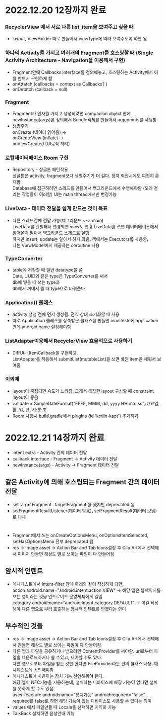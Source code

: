 # 2022.12.20 12장까지 완료
### RecyclerView 에서 서로 다른 list_item을 보여주고 싶을 때
- layout, ViewHolder 따로 만들어서 viewType에 따라 보여주도록 하면 됨 

### 하나의 Activity를 가지고 여러개의 Fragment를 호스팅할 때 (Single Activity Architecture - Navigation을 이용해서 구현)
- Fragment안에 Callbacks interface를 정의해놓고, 호스팅하는 Activity에서 이를 반드시 구현하게 함
- onAttatch (callbacks = context as Callbacks? )
- onDetatch (callback = null)

### Fragment
- Fragment가 인자를 가지고 생성되려면 companion object 안에 newInstance(args)를 정의해서 Bundle객체를 만들어서 arguemnts를 세팅함
- 생명주기   
onCreate (데이터 읽어옴) ->   
onCreateView (inflate) ->    
onViewCreated (UI로직 처리)   

### 로컬데이터베이스 Room 구현
- Repository - 싱글톤 패턴적용   
싱글톤은 activity, fragment보다 생명주기가 더 길다. 장치 회전시에도 여전히 존재함    
Database에 접근하려면 스레드를 만들어서 백그라운드에서 수행해야함 (오래 걸리는 작업들이 이러함)
UI는 main thread에서만 변경가능   

### LiveData - 데이터 전달을 쉽게 만드는 것이 목표
- 다른 스레드간에 전달 가능(백그라운드 <-> main)   
LiveData를 관찰해서 변경되면 view도 변경
LiveData를 쓰면 데이터베이스에서 읽어올때 알아서 백그라운드 스레드로 실행   
하지만 insert, update는 알아서 하지 않음. 책에서는 Executors를 사용함.    
나는 ViewModel에서 제공하는 coroutine 사용   

### TypeConverter
- table에 저장할 때 일반 datatype을 씀   
Date, UUID와 같은 type은 TypeConverter를 써서    
db에 넣을 때 쓰는 type과    
db에서 꺼내서 쓸 때 type으로 바꿔준다

### Application() 클래스
- activity 생성 전에 먼저 생성됨. 전역 상태 초기화할 때 사용
- 따로 Application 클래스를 상속받은 클래스를 만들면 manifests에 application 안에 android:name 설정해야함

### ListAdapter이용해서 RecyclerView 효율적으로 사용하기
- DiffUtill.ItemCallback<T>을 구현하고,    
ListAdapter를 적용해서 submitList(mutableList)을 쓰면 바뀐 item만 채워서 보여줌

### 이외에
- layout이 중첩되면 속도가 느려짐. 그래서 복잡한 layout 구성할 때 constraint layout이 좋음
- val date = SimpleDateFormat("EEEE, MMM, dd, yyyy HH:mm:ss") //요일, 월, 일, 년, 시:분:초
- Room 사용시 build.gradle에서 plugins {id 'kotlin-kapt'} 추가하기

# 2022.12.21 14장까지 완료
- intent extra - Activity 간의 데이터 전달
- callback interface - Fragment -> Activity 데이터 전달
- newInstance(args) - Activity -> Fragment 데이터 전달

## 같은 Activity에 의해 호스팅되는 Fragment 간의 데이터 전달
- setTargetFragment . targetFragment 를 썼지만 deprecated 됨
- setFragmentResultListener(데이터 받음), setFragmentResult(데이터 보냄) 로 대체
#
- Fragment에서 쓰는 onCreateOptionsMenu, onOptionsItemSelected, setHasOptionsMenu 전부 deprecated 됨
- res -> image asset -> Action Bar and Tab Icons설정 후 Clip Art에서 선택해서 이미지 만들면 해상도 별로 쓰이는 파일이 다 만들어짐

## 암시적 인텐트
- 매니페스트에서 intent-filter 안에 아래와 같이 작성하게 되면,   
action android:name="android.intent.action.VIEW" -> 해당 앱은 웹페이지를 보는 앱이라는 것을 안드로이드 운영체제에게 알림   
category android:name="android.intent.category.DEFAULT" -> 이걸 작성해야 다른 앱으로 부터 호출하는 암시적 인텐트를 받겠다는 의미   

## 부수적인 것들
- res -> image asset -> Action Bar and Tab Icons설정 후 Clip Art에서 선택해서 만들면 해상도 별로 쓰이는 파일이 다 만들어짐    
- 다른 앱과 파일을 공유하거나 받으려면 ContentProvider를 써야함. uri로부터 파일을 다운로드하거나 쓸 수있고, 제어할 수도 있다    
  다른 앱으로부터 파일을 받는 것만 한다면 FileProvider라는 편의 클래스 사용. 매니페스트에 선언해야함    
- 매니페스트에 사용하는 장치 기능 선언해줘야 한다.   
  해당 앱이 NFC기능을 사용하는데, 설치하는 디바이스에 해당 기능이 없다면 설치를 못하게 할 수도 있음    
  uses-feacture android:name="장치기능" android:required="false"    
  required를 false로 하면 해당 기능이 없는 디바이스도 사용할 수 있다는 의미     
- values 에서 파일만들 때 Locale을 선택하면 지역화 가능   
- TalkBack 설치하면 음성안내 가능

